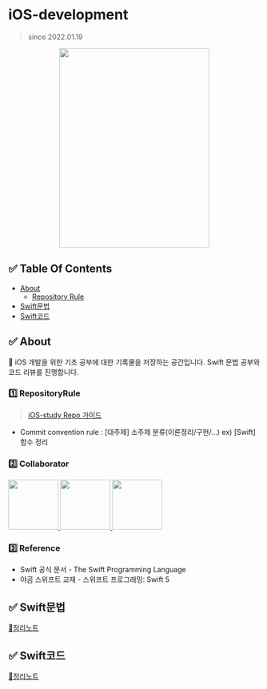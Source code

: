 # iOS-development
> since 2022.01.19


<p align="center"><img src="https://user-images.githubusercontent.com/58581608/151120190-b38e41b6-2112-4b56-be3e-ab73dcfdf237.png" height="400px" width="300px"></p>

## ✅ Table Of Contents
+ [About](#About)
  - [Repository Rule](#RepositoryRule)
+ [Swift문법](#Swift문법)
+ [Swift코드](#Swift코드)


## ✅ About
🌟 iOS 개발을 위한 기초 공부에 대한 기록물을 저장하는 공간입니다. Swift 문법 공부와 코드 리뷰를 진행합니다. 
### 1️⃣ RepositoryRule
> [iOS-study Repo 가이드](https://velog.io/@devjay/github-iOS-study-Repo-%EA%B0%80%EC%9D%B4%EB%93%9C)
+ Commit convention rule : [대주제] 소주제 분류(이론정리/구현/...) ex) [Swift] 함수 정리


### 2️⃣ Collaborator
<p>
<a href="https://github.com/parkjeeyoung">
  <img src="https://github.com/parkjeeyoung.png" width="100">
</a>
<a href="https://github.com/juri123123">
  <img src="https://github.com/juri123123.png" width="100">
</a>
<a href="https://github.com/devjayyy">
  <img src="https://github.com/devjayyy.png" width="100">
</a>
</p>

### 3️⃣ Reference
+ Swift 공식 문서 - The Swift Programming Language
+ 야곰 스위프트 교재 - 스위프트 프로그래밍: Swift 5

## ✅ Swift문법
[📄정리노트](https://github.com/devjayyy/iOS-study/tree/main/contents/swift/The_Swift_Programming_Language)

## ✅ Swift코드
[📄정리노트](https://github.com/devjayyy/iOS-study/tree/main/contents/swift/Programmers)
